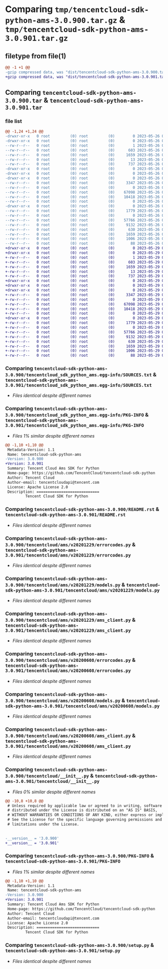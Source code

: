 # Comparing `tmp/tencentcloud-sdk-python-ams-3.0.900.tar.gz` & `tmp/tencentcloud-sdk-python-ams-3.0.901.tar.gz`

## filetype from file(1)

```diff
@@ -1 +1 @@
-gzip compressed data, was "dist/tencentcloud-sdk-python-ams-3.0.900.tar", last modified: Fri May 26 02:09:18 2023, max compression
+gzip compressed data, was "dist/tencentcloud-sdk-python-ams-3.0.901.tar", last modified: Mon May 29 02:15:41 2023, max compression
```

## Comparing `tencentcloud-sdk-python-ams-3.0.900.tar` & `tencentcloud-sdk-python-ams-3.0.901.tar`

### file list

```diff
@@ -1,24 +1,24 @@
-drwxr-xr-x   0 root         (0) root         (0)        0 2023-05-26 02:09:18.000000 tencentcloud-sdk-python-ams-3.0.900/
-drwxr-xr-x   0 root         (0) root         (0)        0 2023-05-26 02:09:18.000000 tencentcloud-sdk-python-ams-3.0.900/tencentcloud_sdk_python_ams.egg-info/
--rw-r--r--   0 root         (0) root         (0)        1 2023-05-26 02:09:18.000000 tencentcloud-sdk-python-ams-3.0.900/tencentcloud_sdk_python_ams.egg-info/dependency_links.txt
--rw-r--r--   0 root         (0) root         (0)      603 2023-05-26 02:09:18.000000 tencentcloud-sdk-python-ams-3.0.900/tencentcloud_sdk_python_ams.egg-info/SOURCES.txt
--rw-r--r--   0 root         (0) root         (0)     1659 2023-05-26 02:09:18.000000 tencentcloud-sdk-python-ams-3.0.900/tencentcloud_sdk_python_ams.egg-info/PKG-INFO
--rw-r--r--   0 root         (0) root         (0)       13 2023-05-26 02:09:18.000000 tencentcloud-sdk-python-ams-3.0.900/tencentcloud_sdk_python_ams.egg-info/top_level.txt
--rw-r--r--   0 root         (0) root         (0)      737 2023-05-26 02:09:18.000000 tencentcloud-sdk-python-ams-3.0.900/README.rst
-drwxr-xr-x   0 root         (0) root         (0)        0 2023-05-26 02:09:18.000000 tencentcloud-sdk-python-ams-3.0.900/tencentcloud/
-drwxr-xr-x   0 root         (0) root         (0)        0 2023-05-26 02:09:18.000000 tencentcloud-sdk-python-ams-3.0.900/tencentcloud/ams/
-drwxr-xr-x   0 root         (0) root         (0)        0 2023-05-26 02:09:18.000000 tencentcloud-sdk-python-ams-3.0.900/tencentcloud/ams/v20201229/
--rw-r--r--   0 root         (0) root         (0)     3347 2023-05-26 02:09:18.000000 tencentcloud-sdk-python-ams-3.0.900/tencentcloud/ams/v20201229/errorcodes.py
--rw-r--r--   0 root         (0) root         (0)        0 2023-05-26 02:09:18.000000 tencentcloud-sdk-python-ams-3.0.900/tencentcloud/ams/v20201229/__init__.py
--rw-r--r--   0 root         (0) root         (0)    67098 2023-05-26 02:09:18.000000 tencentcloud-sdk-python-ams-3.0.900/tencentcloud/ams/v20201229/models.py
--rw-r--r--   0 root         (0) root         (0)    10418 2023-05-26 02:09:18.000000 tencentcloud-sdk-python-ams-3.0.900/tencentcloud/ams/v20201229/ams_client.py
--rw-r--r--   0 root         (0) root         (0)        0 2023-05-26 02:09:18.000000 tencentcloud-sdk-python-ams-3.0.900/tencentcloud/ams/__init__.py
-drwxr-xr-x   0 root         (0) root         (0)        0 2023-05-26 02:09:18.000000 tencentcloud-sdk-python-ams-3.0.900/tencentcloud/ams/v20200608/
--rw-r--r--   0 root         (0) root         (0)     1779 2023-05-26 02:09:18.000000 tencentcloud-sdk-python-ams-3.0.900/tencentcloud/ams/v20200608/errorcodes.py
--rw-r--r--   0 root         (0) root         (0)        0 2023-05-26 02:09:18.000000 tencentcloud-sdk-python-ams-3.0.900/tencentcloud/ams/v20200608/__init__.py
--rw-r--r--   0 root         (0) root         (0)    57766 2023-05-26 02:09:18.000000 tencentcloud-sdk-python-ams-3.0.900/tencentcloud/ams/v20200608/models.py
--rw-r--r--   0 root         (0) root         (0)     9132 2023-05-26 02:09:18.000000 tencentcloud-sdk-python-ams-3.0.900/tencentcloud/ams/v20200608/ams_client.py
--rw-r--r--   0 root         (0) root         (0)      630 2023-05-26 02:09:18.000000 tencentcloud-sdk-python-ams-3.0.900/tencentcloud/__init__.py
--rw-r--r--   0 root         (0) root         (0)     1659 2023-05-26 02:09:18.000000 tencentcloud-sdk-python-ams-3.0.900/PKG-INFO
--rw-r--r--   0 root         (0) root         (0)     1006 2023-05-26 02:09:18.000000 tencentcloud-sdk-python-ams-3.0.900/setup.py
--rw-r--r--   0 root         (0) root         (0)       88 2023-05-26 02:09:18.000000 tencentcloud-sdk-python-ams-3.0.900/setup.cfg
+drwxr-xr-x   0 root         (0) root         (0)        0 2023-05-29 02:15:41.000000 tencentcloud-sdk-python-ams-3.0.901/
+drwxr-xr-x   0 root         (0) root         (0)        0 2023-05-29 02:15:41.000000 tencentcloud-sdk-python-ams-3.0.901/tencentcloud_sdk_python_ams.egg-info/
+-rw-r--r--   0 root         (0) root         (0)        1 2023-05-29 02:15:41.000000 tencentcloud-sdk-python-ams-3.0.901/tencentcloud_sdk_python_ams.egg-info/dependency_links.txt
+-rw-r--r--   0 root         (0) root         (0)      603 2023-05-29 02:15:41.000000 tencentcloud-sdk-python-ams-3.0.901/tencentcloud_sdk_python_ams.egg-info/SOURCES.txt
+-rw-r--r--   0 root         (0) root         (0)     1659 2023-05-29 02:15:41.000000 tencentcloud-sdk-python-ams-3.0.901/tencentcloud_sdk_python_ams.egg-info/PKG-INFO
+-rw-r--r--   0 root         (0) root         (0)       13 2023-05-29 02:15:41.000000 tencentcloud-sdk-python-ams-3.0.901/tencentcloud_sdk_python_ams.egg-info/top_level.txt
+-rw-r--r--   0 root         (0) root         (0)      737 2023-05-29 02:15:41.000000 tencentcloud-sdk-python-ams-3.0.901/README.rst
+drwxr-xr-x   0 root         (0) root         (0)        0 2023-05-29 02:15:41.000000 tencentcloud-sdk-python-ams-3.0.901/tencentcloud/
+drwxr-xr-x   0 root         (0) root         (0)        0 2023-05-29 02:15:41.000000 tencentcloud-sdk-python-ams-3.0.901/tencentcloud/ams/
+drwxr-xr-x   0 root         (0) root         (0)        0 2023-05-29 02:15:41.000000 tencentcloud-sdk-python-ams-3.0.901/tencentcloud/ams/v20201229/
+-rw-r--r--   0 root         (0) root         (0)     3347 2023-05-29 02:15:41.000000 tencentcloud-sdk-python-ams-3.0.901/tencentcloud/ams/v20201229/errorcodes.py
+-rw-r--r--   0 root         (0) root         (0)        0 2023-05-29 02:15:41.000000 tencentcloud-sdk-python-ams-3.0.901/tencentcloud/ams/v20201229/__init__.py
+-rw-r--r--   0 root         (0) root         (0)    67098 2023-05-29 02:15:41.000000 tencentcloud-sdk-python-ams-3.0.901/tencentcloud/ams/v20201229/models.py
+-rw-r--r--   0 root         (0) root         (0)    10418 2023-05-29 02:15:41.000000 tencentcloud-sdk-python-ams-3.0.901/tencentcloud/ams/v20201229/ams_client.py
+-rw-r--r--   0 root         (0) root         (0)        0 2023-05-29 02:15:41.000000 tencentcloud-sdk-python-ams-3.0.901/tencentcloud/ams/__init__.py
+drwxr-xr-x   0 root         (0) root         (0)        0 2023-05-29 02:15:41.000000 tencentcloud-sdk-python-ams-3.0.901/tencentcloud/ams/v20200608/
+-rw-r--r--   0 root         (0) root         (0)     1779 2023-05-29 02:15:41.000000 tencentcloud-sdk-python-ams-3.0.901/tencentcloud/ams/v20200608/errorcodes.py
+-rw-r--r--   0 root         (0) root         (0)        0 2023-05-29 02:15:41.000000 tencentcloud-sdk-python-ams-3.0.901/tencentcloud/ams/v20200608/__init__.py
+-rw-r--r--   0 root         (0) root         (0)    57766 2023-05-29 02:15:41.000000 tencentcloud-sdk-python-ams-3.0.901/tencentcloud/ams/v20200608/models.py
+-rw-r--r--   0 root         (0) root         (0)     9132 2023-05-29 02:15:41.000000 tencentcloud-sdk-python-ams-3.0.901/tencentcloud/ams/v20200608/ams_client.py
+-rw-r--r--   0 root         (0) root         (0)      630 2023-05-29 02:15:41.000000 tencentcloud-sdk-python-ams-3.0.901/tencentcloud/__init__.py
+-rw-r--r--   0 root         (0) root         (0)     1659 2023-05-29 02:15:41.000000 tencentcloud-sdk-python-ams-3.0.901/PKG-INFO
+-rw-r--r--   0 root         (0) root         (0)     1006 2023-05-29 02:15:41.000000 tencentcloud-sdk-python-ams-3.0.901/setup.py
+-rw-r--r--   0 root         (0) root         (0)       88 2023-05-29 02:15:41.000000 tencentcloud-sdk-python-ams-3.0.901/setup.cfg
```

### Comparing `tencentcloud-sdk-python-ams-3.0.900/tencentcloud_sdk_python_ams.egg-info/SOURCES.txt` & `tencentcloud-sdk-python-ams-3.0.901/tencentcloud_sdk_python_ams.egg-info/SOURCES.txt`

 * *Files identical despite different names*

### Comparing `tencentcloud-sdk-python-ams-3.0.900/tencentcloud_sdk_python_ams.egg-info/PKG-INFO` & `tencentcloud-sdk-python-ams-3.0.901/tencentcloud_sdk_python_ams.egg-info/PKG-INFO`

 * *Files 1% similar despite different names*

```diff
@@ -1,10 +1,10 @@
 Metadata-Version: 1.1
 Name: tencentcloud-sdk-python-ams
-Version: 3.0.900
+Version: 3.0.901
 Summary: Tencent Cloud Ams SDK for Python
 Home-page: https://github.com/TencentCloud/tencentcloud-sdk-python
 Author: Tencent Cloud
 Author-email: tencentcloudapi@tencent.com
 License: Apache License 2.0
 Description: ============================
         Tencent Cloud SDK for Python
```

### Comparing `tencentcloud-sdk-python-ams-3.0.900/README.rst` & `tencentcloud-sdk-python-ams-3.0.901/README.rst`

 * *Files identical despite different names*

### Comparing `tencentcloud-sdk-python-ams-3.0.900/tencentcloud/ams/v20201229/errorcodes.py` & `tencentcloud-sdk-python-ams-3.0.901/tencentcloud/ams/v20201229/errorcodes.py`

 * *Files identical despite different names*

### Comparing `tencentcloud-sdk-python-ams-3.0.900/tencentcloud/ams/v20201229/models.py` & `tencentcloud-sdk-python-ams-3.0.901/tencentcloud/ams/v20201229/models.py`

 * *Files identical despite different names*

### Comparing `tencentcloud-sdk-python-ams-3.0.900/tencentcloud/ams/v20201229/ams_client.py` & `tencentcloud-sdk-python-ams-3.0.901/tencentcloud/ams/v20201229/ams_client.py`

 * *Files identical despite different names*

### Comparing `tencentcloud-sdk-python-ams-3.0.900/tencentcloud/ams/v20200608/errorcodes.py` & `tencentcloud-sdk-python-ams-3.0.901/tencentcloud/ams/v20200608/errorcodes.py`

 * *Files identical despite different names*

### Comparing `tencentcloud-sdk-python-ams-3.0.900/tencentcloud/ams/v20200608/models.py` & `tencentcloud-sdk-python-ams-3.0.901/tencentcloud/ams/v20200608/models.py`

 * *Files identical despite different names*

### Comparing `tencentcloud-sdk-python-ams-3.0.900/tencentcloud/ams/v20200608/ams_client.py` & `tencentcloud-sdk-python-ams-3.0.901/tencentcloud/ams/v20200608/ams_client.py`

 * *Files identical despite different names*

### Comparing `tencentcloud-sdk-python-ams-3.0.900/tencentcloud/__init__.py` & `tencentcloud-sdk-python-ams-3.0.901/tencentcloud/__init__.py`

 * *Files 0% similar despite different names*

```diff
@@ -10,8 +10,8 @@
 # Unless required by applicable law or agreed to in writing, software
 # distributed under the License is distributed on an "AS IS" BASIS,
 # WITHOUT WARRANTIES OR CONDITIONS OF ANY KIND, either express or implied.
 # See the License for the specific language governing permissions and
 # limitations under the License.
 
 
-__version__ = '3.0.900'
+__version__ = '3.0.901'
```

### Comparing `tencentcloud-sdk-python-ams-3.0.900/PKG-INFO` & `tencentcloud-sdk-python-ams-3.0.901/PKG-INFO`

 * *Files 1% similar despite different names*

```diff
@@ -1,10 +1,10 @@
 Metadata-Version: 1.1
 Name: tencentcloud-sdk-python-ams
-Version: 3.0.900
+Version: 3.0.901
 Summary: Tencent Cloud Ams SDK for Python
 Home-page: https://github.com/TencentCloud/tencentcloud-sdk-python
 Author: Tencent Cloud
 Author-email: tencentcloudapi@tencent.com
 License: Apache License 2.0
 Description: ============================
         Tencent Cloud SDK for Python
```

### Comparing `tencentcloud-sdk-python-ams-3.0.900/setup.py` & `tencentcloud-sdk-python-ams-3.0.901/setup.py`

 * *Files identical despite different names*

